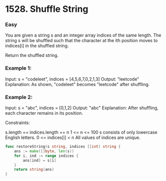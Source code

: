 # 1528. Shuffle String

### Easy

You are given a string s and an integer array indices of the same length. The string s will be shuffled such that the character at the ith position moves to indices[i] in the shuffled string.

Return the shuffled string.

### Example 1:

Input: s = "codeleet", indices = [4,5,6,7,0,2,1,3]
Output: "leetcode"
Explanation: As shown, "codeleet" becomes "leetcode" after shuffling.

### Example 2:

Input: s = "abc", indices = [0,1,2]
Output: "abc"
Explanation: After shuffling, each character remains in its position.

Constraints:

s.length == indices.length == n
1 <= n <= 100
s consists of only lowercase English letters.
0 <= indices[i] < n
All values of indices are unique.

```go
func restoreString(s string, indices []int) string {
	ans := make([]byte, len(s))
	for i, ind := range indices {
		ans[ind] = s[i]
	}
	return string(ans)
}

```